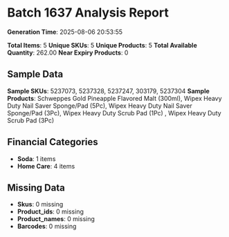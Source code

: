 # Batch 1637 Analysis Report

**Generation Time**: 2025-08-06 20:53:55

**Total Items**: 5
**Unique SKUs**: 5
**Unique Products**: 5
**Total Available Quantity**: 262.00
**Near Expiry Products**: 0

## Sample Data
**Sample SKUs**: 5237073, 5237328, 5237247, 303179, 5237304
**Sample Products**: Schweppes Gold Pineapple Flavored Malt (300ml), Wipex Heavy Duty Nail Saver Sponge/Pad (5Pc), Wipex Heavy Duty Nail Saver Sponge/Pad (3Pc), Wipex Heavy Duty Scrub Pad (1Pc) , Wipex Heavy Duty Scrub Pad (3Pc)

## Financial Categories
- **Soda**: 1 items
- **Home Care**: 4 items

## Missing Data
- **Skus**: 0 missing
- **Product_ids**: 0 missing
- **Product_names**: 0 missing
- **Barcodes**: 0 missing
